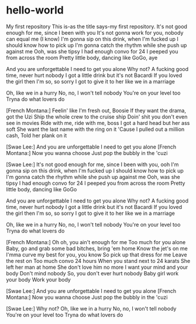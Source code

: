 # hello-world
My first repository
This is-as the title says-my first repository.
It's not good enough for me, since I been with you
It's not gonna work for you, nobody can equal me (I know)
I'm gonna sip on this drink, when I'm fucked up
I should know how to pick up
I'm gonna catch the rhythm while she push up against me
Ooh, was she tipsy
I had enough convo for 24
I peeped you from across the room
Pretty little body, dancing like GoGo, aye

And you are unforgettable
I need to get you alone
Why not?
A fucking good time, never hurt nobody
I got a little drink but it's not Bacardi
If you loved the girl then I'm so, so sorry
I got to give it to her like we in a marriage

Oh, like we in a hurry
No, no, I won't tell nobody
You're on your level too
Tryna do what lovers do

[French Montana:]
Feelin' like I'm fresh out, Boosie
If they want the drama, got the Uzi
Ship the whole crew to the cruise ship
Doin' shit you don't even see in movies
Ride with me, ride with me, boss
I got a hard head but her ass soft
She want the last name with the ring on it
'Cause I pulled out a million cash,
Told her plank on it

[Swae Lee:]
And you are unforgettable
I need to get you alone
[French Montana:]
Now you wanna choose
Just pop the bubbly in the 'cuzi

[Swae Lee:]
It's not good enough for me, since I been with you, ooh
I'm gonna sip on this drink, when I'm fucked up
I should know how to pick up
I'm gonna catch the rhythm while she push up against me
Ooh, was she tipsy
I had enough convo for 24
I peeped you from across the room
Pretty little body, dancing like GoGo

And you are unforgettable
I need to get you alone
Why not?
A fucking good time, never hurt nobody
I got a little drink but it's not Bacardi
If you loved the girl then I'm so, so sorry
I got to give it to her like we in a marriage

Oh, like we in a hurry
No, no, I won't tell nobody
You're on your level too
Tryna do what lovers do

[French Montana:]
Oh oh, you ain't enough for me
Too much for you alone
Baby, go and grab some bad bitches, bring 'em home
Know the jet's on me
I'mma curve my best for you, you know
So pick up that dress for me
Leave the rest on
Too much convo 24 hours
When you stand next to 24 karats
She left her man at home
She don't love him no more
I want your mind and your body
Don't mind nobody
So, you don't ever hurt nobody
Baby girl work your body
Work your body

[Swae Lee:]
And you are unforgettable
I need to get you alone
[French Montana:]
Now you wanna choose
Just pop the bubbly in the 'cuzi

[Swae Lee:]
Why not?
Oh, like we in a hurry
No, no, I won't tell nobody
You're on your level too
Tryna do what lovers do
